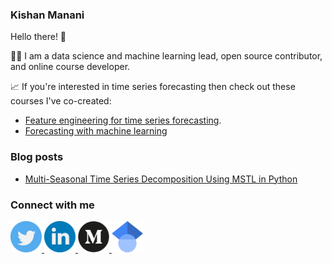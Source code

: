 ### Kishan Manani
Hello there! 👋 

👨‍💻 I am a data science and machine learning lead, open source contributor, and online course developer. 

:chart_with_upwards_trend: If you're interested in time series forecasting then check out these courses I've co-created: 
- [Feature engineering for time series forecasting](https://www.courses.trainindata.com/p/feature-engineering-for-forecasting).
- [Forecasting with machine learning](https://www.trainindata.com/p/forecasting-with-machine-learning)

### Blog posts
- [Multi-Seasonal Time Series Decomposition Using MSTL in Python](https://towardsdatascience.com/multi-seasonal-time-series-decomposition-using-mstl-in-python-136630e67530)

### Connect with me
<a href="https://twitter.com/KishManani"><img src="./assets/images/twitter.svg" alt="Twitteri" width="50">
<a href="https://linkedin.com/in/KishanManani/"><img src="./assets/images/linkedin.svg" alt="LinkedIn" width="50"/>
<a href="https://medium.com/@kish.manani"><img src="./assets/images/medium.svg" alt="Medium" width="50">
<a href="https://scholar.google.co.uk/citations?user=QRi7ZdQAAAAJ&hl=en"><img src="./assets/images/googlescholar.svg" alt="Google Scholar" width="50"/>

